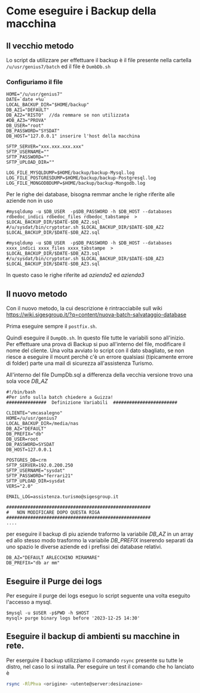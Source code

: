 # Come eseguire i Backup della macchina

## Il vecchio metodo

Lo script da utilizzare per effettuare il backup è il file presente nella cartella `/u/usr/genius7/batch` ed il file è `DumbDb.sh`

### Configuriamo il file

	HOME="/u/usr/genius7"
	DATE=`date +%u`
	LOCAL_BACKUP_DIR="$HOME/backup"
	DB_AZ1="DEFAULT"
	DB_AZ2="RISTO"  //da remmare se non utilizzata
	#DB_AZ3="PROVA"
	DB_USER="root"
	DB_PASSWORD="SYSDAT"
	DB_HOST="127.0.0.1" inserire l'host della macchina

	SFTP_SERVER="xxx.xxx.xxx.xxx"
	SFTP_USERNAME=""
	SFTP_PASSWORD=""
	SFTP_UPLOAD_DIR=""

	LOG_FILE_MYSQLDUMP=$HOME/backup/backup-Mysql.log
	LOG_FILE_POSTGRESDUMP=$HOME/backup/backup-Postgresql.log
	LOG_FILE_MONGODBDUMP=$HOME/backup/backup-Mongodb.log

Per le righe dei database, bisogna remmar anche le righe riferite alle aziende non in uso

	#mysqldump -u $DB_USER  -p$DB_PASSWORD -h $DB_HOST --databases rdbedoc_indici rdbedoc_files rdbedoc_tabstampe  > $LOCAL_BACKUP_DIR/$DATE-$DB_AZ2.sql
	#/u/sysdat/bin/cryptotar.sh $LOCAL_BACKUP_DIR/$DATE-$DB_AZ2 $LOCAL_BACKUP_DIR/$DATE-$DB_AZ2.sql

	#mysqldump -u $DB_USER  -p$DB_PASSWORD -h $DB_HOST --databases  xxxx_indici xxxx_files xxxx_tabstampe  > $LOCAL_BACKUP_DIR/$DATE-$DB_AZ3.sql
	#/u/sysdat/bin/cryptotar.sh $LOCAL_BACKUP_DIR/$DATE-$DB_AZ3 $LOCAL_BACKUP_DIR/$DATE-$DB_AZ3.sql
	
In questo caso le righe riferite ad _azienda2_ ed _azienda3_

## Il nuovo metodo

Con il nuovo metodo, la cui descrizione è rintracciabile sull wiki
https://wiki.sigesgroup.it/?q=content/nuova-batch-salvataggio-database

Prima eseguire sempre il `postfix.sh`.

Quindi eseguire il `DumpDb.sh`.
In questo file tutte le variabili sono all'inizio.
Per effettuare una prova di Backup si puo all'interno del file, modificare il nome del cliente.
Una volta avviato lo script con il dato sbagliato, se non riesce a eseguire il mount perchè c'è un errore qualsiasi (tipicamente errore di folder) parte una mail di sicurezza all'assistenza Turismo.

All'interno del file DumpDb.sql a differenza della vecchia versione trovo una sola voce _DB_AZ_

	#!/bin/bash
	#Per info sulla batch chiedere a Guizza!
	###############  Definizione Variabili  ########################
	
	CLIENTE="vmcasalegno"
	HOME=/u/usr/genius7
	LOCAL_BACKUP_DIR=/media/nas
	DB_AZ="DEFAULT"
	DB_PREFIX="db"
	DB_USER=root
	DB_PASSWORD=SYSDAT
	DB_HOST=127.0.0.1
	
	POSTGRES_DB=crm
	SFTP_SERVER=192.0.200.250
	SFTP_USERNAME="sysdat"
	SFTP_PASSWORD="ferrari21"
	SFTP_UPLOAD_DIR=sysdat
	VERS="2.0"

	EMAIL_LOG=assistenza.turismo@sigesgroup.it

	######################################################
	#   NON MODIFICARE DOPO QUESTA RIGA
	######################################################
	....

per eseguire il backup di piu aziende traformo la variabile _DB_AZ_ in un array ed allo stesso modo trasformo la variabile _DB_PREFIX_ inserendo separati da uno spazio le diverse aziende ed i prefissi dei database relativi.

	DB_AZ="DEFAULT ARLECCHINO MIRAMARE"
	DB_PREFIX="db ar mm"

## Eseguire il Purge dei logs

Per eseguire il purge dei logs eseguo lo script seguente una volta eseguito l'accesso a mysql.

	$mysql -u $USER -p$PWD -h $HOST
	mysql> purge binary logs before '2023-12-25 14:30'


## Eseguire il backup di ambienti su macchine in rete.
Per eserguire il backup utilizziamo il comando `rsync` presente su tutte le distro, nel caso lo si installa.
Per eseguire un test il comando che ho lanciato è
```sh
rsync -RlPhva <origine> <utente@server:desinazione>


